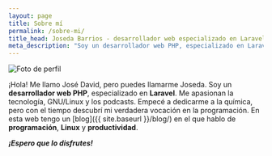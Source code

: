 ```yaml
---
layout: page
title: Sobre mí
permalink: /sobre-mi/
title_head: Joseda Barrios - desarrollador web especializado en Laravel
meta_description: "Soy un desarrollador web PHP, especializado en Laravel. Me apasionan la tecnología, la programación y los podcasts. Empecé a dedicarme a la química, pero con el tiempo descubrí mi verdadera vocación en la programación. En esta web tengo un blog en el que hablo de programación, Linux y productividad"
---
```


<img src="{{ site.baseurl }}/img/joseda-barrios.jpg" title="Sí, este soy yo ;)" alt="Foto de perfil" class="profile">

¡Hola! Me llamo José David, pero puedes llamarme Joseda. Soy un **desarrollador web PHP**, especializado en **Laravel**. Me apasionan la tecnología, GNU/Linux y los podcasts. Empecé a dedicarme a la química, pero con el tiempo descubrí mi verdadera vocación en la programación. En esta web tengo un [blog]({{ site.baseurl }}/blog/) en el que hablo de **programación**, **Linux** y **productividad**.

_**¡Espero que lo disfrutes!**_
